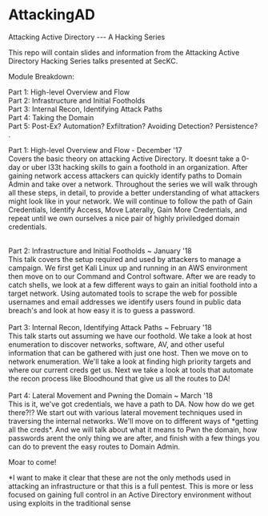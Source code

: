 # AttackingAD

Attacking Active Directory --- A Hacking Series
  
This repo will contain slides and information from the Attacking Active Directory Hacking Series talks presented at SecKC.

Module Breakdown:

Part 1: High-level Overview and Flow<br>
Part 2: Infrastructure and Initial Footholds<br>
Part 3: Internal Recon, Identifying Attack Paths<br>
Part 4: Taking the Domain<br>
Part 5: Post-Ex? Automation? Exfiltration? Avoiding Detection? Persistence?<br>
.

Part 1: High-level Overview and Flow - December '17<br>
  Covers the basic theory on attacking Active Directory. It doesnt take a 0-day or uber l33t hacking skills to gain a foothold in an organization. After gaining network access attackers can quickly identify paths to Domain Admin and take over a network. Throughout the series we will walk through all these steps, in detail, to provide a better understanding of what attackers might look like in your network.
  We will continue to follow the path of Gain Credentials, Identify Access, Move Laterally, Gain More Credentials, and repeat until we own ourselves a nice pair of highly priviledged domain credentials.
  
<br>
Part 2: Infrastructure and Initial Footholds ~ January '18<br>
  This talk covers the setup required and used by attackers to manage a campaign. We first get Kali Linux up and running in an AWS environment then move on to our Command and Control software. After we are ready to catch shells, we look at a few different ways to gain an initial foothold into a target network. Using automated tools to scrape the web for possible usernames and email addresses we identify users found in public data breach's and look at how easy it is to guess a password.
  
<br>
<br>
Part 3: Internal Recon, Identifying Attack Paths ~ February '18<br>
  This talk starts out assuming we have our foothold. We take a look at host enumeration to discover networks, software, AV, and other useful information that can be gathered with just one host. Then we move on to network enumeration. We'll take a look at finding high priority targets and where our current creds get us. Next we take a look at tools that automate the recon process like Bloodhound that give us all the routes to DA!
  
<br>
<br>
Part 4: Lateral Movement and Pwning the Domain ~ March '18<br>
  This is it, we've got credentials, we have a path to DA. Now how do we get there?!? We start out with various lateral movement techniques used in traversing the internal networks. We'll move on to different ways of *getting all the creds*. And we will talk about what it means to Pwn the domain, how passwords arent the only thing we are after, and finish with a few things you can do to prevent the easy routes to Domain Admin.
  
<br>


Moar to come!

*I want to make it clear that these are not the only methods used in attacking an infrastructure or that this is a full pentest. This is more or less focused on gaining full control in an Active Directory environment without using exploits in the traditional sense

  
